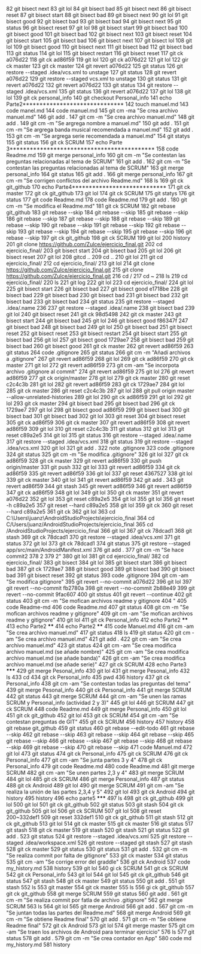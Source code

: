 82 git bisect next
83 git lol
84 git bisect bad
85 git bisect next
86 git bisect reset
87 git bisect start
88 git bisect bad
89 git bisect next
90 git lol
91 git bisect good
92 git bisect bad
93 git bisect bad
94 git bisect next
95 git status
96 git bisect reset
97 git lol
98 git bisect start
99 git bisect bad
100 git bisect good
101 git bisect bad
102 git bisect next
103 git bisect reset
104 git bisect start
105 git bisect bad
106 git bisect next
107 git bisect lol
108 git lol
109 git bisect good
110 git bisect next
111 git bisect bad
112 git bisect bad
113 git status
114 git lol
115 git bisect restart
116 git bisect reset
117 git ck a076d22
118 git ck ad86f59
119 git lol
120 git ck a076d22
121 git lol
122 gir ck master
123 git ck master
124 git revert a076d22
125 git status
126 git restore --staged .idea/vcs.xml to unstage
127 git status
128 git revert a076d22
129 git restore --staged vcs.xml to unstage
130 git status
131 git revert a076d22
132 git revert a076d22
133 git status
134 git restore --staged .idea/vcs.xml
135 git status
136 git revert a076d22
137 git lol
138 git lol
139 git ck personal_info
140 git checkout Personal_info
141 echo Parte2**************\*\***************
142 touch manuel.md
143 code manel.md
144 code manuel.md
145 git cm -ma "Se crea archivo manuel.md"
146 git add .
147 git cm -m "Se crea archivo manuel.md"
148 git add .
149 git cm -m "Se argrega nombre a manuel.md"
150 git add .
151 git cm -m "Se argrega banda musical recomendada a manuel.md"
152 git add .
153 git cm -m "Se argrega serie recomendada a manuel.md"
154 git statys
155 git status
156 git ck SCRUM
157 echo Parte 3********************\*\*\*********************
158 code Readme.md
159 git merge personal_info
160 git cm -m "Se contestan las preguntas relacionadas al tema de SCRUM"
161 git add .
162 git cm -m "Se contestan las preguntas relacionadas al tema de SCRUM"
163 git merge personal_info
164 git status
165 git add .
166 git merge personal_info
167 git cm -m "Se corrigen conflictos del archivo Readme.md"
168 ls
169 git ck git_github
170 echo Parte4************\*\*\*\*************
171 git ck master
172 git ck git_github
173 git lol
174 git ck SCRUM
175 git statys
176 git status
177 git code Readme.md
178 code Readme.md
179 git add .
180 git cm -m "Se modifica el Readme.md"
181 git ck SCRUM
182 git rebase git_github
183 git rebase --skip
184 git rebase --skip
185 git rebase --skip
186 git rebase --skip
187 git rebase --skip
188 git rebase --skip
189 git rebase --skip
190 git rebase --skip
191 git rebase --skip
192 git rebase --skip
193 git rebase --skip
194 git rebase --skip
195 git rebase --skip
196 git rebase --skip
197 git ck git_github
198 git ck SCRUM
199 git lol
200 history
201 git clone https://github.com/Zulce/ejercicio_final.git
202 cd ejercicio_final/
203 git bisect start
204 git bisect bad
205 git lol
206 git bisect reset
207 git lol
208 gitcd ..
209 cd ..
210 git lol
211 git cd ejercicio_final/
212 cd ejercicio_final/
213 git lol
214 git clone https://github.com/Zulce/ejercicio_final.git
215 git clone https://github.com/Zulce/ejercicio_final.git
216 cd /
217 cd ~
218 ls
219 cd ejercicio_final/
220 ls
221 git log
222 git lol
223 cd ejercicio_final/
224 git lol
225 git bisect start
226 git bisect bad
227 git bisect good e1718be
228 git bisect bad
229 git bisect bad
230 git bisect bad
231 git bisect bad
232 git bisect bad
233 git bisect bad
234 git status
235 git restore --staged .idea/.name
236
237 git restore --staged .idea/.name
238 git bisect bad
239 git lol
240 git bisect reset
241 git ck 98d5498
242 git ck master
243 git bisect start
244 git bisect bad
245 git lol
246 git bisect good f86347f
247 git bisect bad
248 git bisect bad
249 git lol
250 git bisect bad
251 git bisect reset
252 git bisect reset
253 git bisect restart
254 git bisect start
255 git bisect bad
256 git lol
257 git bisect good 1729ae7
258 git bisect bad
259 git bisect bad
260 git bisect good
261 git ck master
262 git revert ad86f59
263 git status
264 code .gitignore
265 git status
266 git cm -m "Añadí archivos a .gitignore"
267 git revert ad86f59
268 git lol
269 git ck ad86f59
270 git ck master
271 git lol
272 git revert ad86f59
273 git cm -am "Se incorpota archivo .gitignore al commit"
274 git revert ad86f59
275 git lol
276 git revert ad86f59
277 git ck origin/master
278 git lol
279 git ck master
280 git reset c2c4c3b
281 git lol
282 git revert ad86f59
283 git ck 1729ae7
284 git lol
285 git ck master
286 git reset c2c4c3b
287 git lol
288 git pull origin master --allow-unrelated-histories
289 git lol
290 git ck ad86f59
291 git lol
292 git lol
293 git ck master
294 git bisect bad
295 git bisect bad
296 git ck 1729ae7
297 git lol
298 git bisect good ad86f59
299 git bisect bad
300 git bisect bad
301 git bisect bad
302 git lol
303 git reset
304 git bisect reset
305 git ck ad86f59
306 git ck master
307 git revert ad86f59
308 git revert ad86f59
309 git lol
310 git reset c2c4c3b
311 git status
312 git lol
313 git reset c89a2e5
314 git lol
315 git status
316 git restore --staged .idea/.name
317 git restore --staged .idea/vcs.xml
318 git status
319 git restore --staged .idea/vcs.xml
320 git lol
321 git add .
322 note .gitignore
323 code .gitignore
324 git status
325 git cm -m "Se modifica .gitignore"
326 git lol
327 git ck ad86f59
328 git ck master
329 git revert ad86f59
330 git push origin/master
331 git push
332 git lol
333 git revert ad86f59
334 git ck ad86f59
335 git revert ad86f59
336 git lol
337 git reset 4367527
338 git lol
339 git ck master
340 git lol
341 git revert ad86f59
342 git add .
343 git revert ad86f59
344 git stash
345 git revert ad86f59
346 git revert ad86f59
347 git ck ad86f59
348 git lol
349 git lol
350 git ck master
351 git revert a076d22
352 git lol
353 git reset c89a2e5
354 git lol
355 git lol
356 git reset -h c89a2e5
357 git reset --hard c89a2e5
358 git lol
359 git ck
360 git reset --hard c89a2e5
361 git ck
362 git lol
363 cd C:\Users\juanz\AndroidStudioProjects\ejercicio_final
364 cd C/Users/juanz/AndroidStudioProjects/ejercicio_final
365 cd /AndroidStudioProjects/ejercicio_final
366 git lol
367 git ck 78dcad1
368 git stash
369 git ck 78dcad1
370 git restore --staged .idea/vcs.xml
371 git status
372 git lol
373 git ck 78dcad1
374 git status
375 git restore --staged app/src/main/AndroidManifest.xml
376 git add .
377 git cm -m "Se hace commit2
378 2
379 2"
380 git lol
381 git cd ejercicio_final/
382 cd ejercicio_final/
383 git bisect
384 git lol
385 git bisect start
386 git bisect bad
387 git ck 1729ae7
388 git bisect good
389 git bisect bad
390 git bisect bad
391 git bisect reset
392 git status
393 code .gitignore
394 git cm -am "Se modifica gitignore"
395 git revert --no-commit a076d22
396 git lol
397 git revert --no-commit fb2780a
398 git revert --no-commit 2b88e49
399 git revert --no-commit 9fac607
400 git ststus
401 git revert --continue
402 git status
403 git cm -m "Se mofican archivos readme y gitignore
404 "
405 code Readme-md
406 code Readme.md
407 git status
408 git cm -m "Se mofican archivos readme y gitignore"
409 git cm -am "Se mofican archivos readme y gitignore"
410 git lol
411 git ck Personal_info
412 echo Parte2 **********************\*\***********************
413 echo Parte2 **********************\*\***********************
414 echo Parte2 ****************\*\*****************
415 code Manuel.md
416 git cm -am "Se crea archivo manuel.md"
417 git status
418 ls
419 git status
420 git cm -am "Se crea archivo manuel.md"
421 git add .
422 git cm -am "Se crea archivo manuel.md"
423 git status
424 git cm -am "Se crea modifica archivo manuel.md (se añade nombre)"
425 git cm -am "Se crea modifica archivo manuel.md (se añade banda)"
426 git cm -am "Se crea modifica archivo manuel.md (se añade serie)"
427 git ck SCRUM
428 echo Parte3 ************************\*\*\*************************
429 git merge Pesonal_info
430 git lol
431 git merge Pesonal_info
432 ls
433 cd
434 git ck Personal_info
435 pwd
436 history
437 git ck Personal_info
438 git cm -am "Se contestan todas las preguntas del tema"
439 git merge Pesonal_info
440 git ck Personal_info
441 git merge SCRUM
442 git status
443 git merge SCRUM
444 git cm -am "Se unen las ramas SCRUM y Personal_info (actividad 2 y 3)"
445 git lol
446 git SCRUM
447 git ck SCRUM
448 code Readme.md
449 git merge Personal_info
450 git lol
451 git ck git_github
452 git lol
453 git ck SCRUM
454 git cm -am "Se contestan preguntas de GIT"
455 git ck SCRUM
456 history
457 history
458 git rebase git_github
459 git status
460 git rebase --edit-todo
461 git rebase --skip
462 git rebase --skip
463 git rebase --skip
464 git rebase --skip
465 git rebase --skip
466 git rebase --skip
467 git rebase --skip
468 git rebase --skip
469 git rebase --skip
470 git rebase --skip
471 code Manuel.md
472 git lol
473 git status
474 git ck Personal_info
475 git ck SCRUM
476 git ck Personal_info
477 git cm -am "Se junta partes 3 y 4"
478 git ck Personal_info
479 git code Readme.md
480 code Readme.md
481 git merge SCRUM
482 git cm -am "Se unen partes 2,3 y 4"
483 git merge SCRUM
484 git lol
485 git ck SCRUM
486 git merge Personal_info
487 git status
488 git ck Android
489 git lol
490 git merge SCRUM
491 git cm -am "Se realiza la unión de las partes 2,3,4 y 5"
492 git lol
493 git ck Android
494 git history
495 history
496 echo parte5 ********\*\*\*********
497 ls
498 git ck git_github
499 git lol
500 git lol
501 git ck git_github
502 git status
503 git stash
504 git ck git_github
505 git lol
506 git ck SCRUM
507 git lol
508 git reset 200~332def1
509 git reset 332def1
510 git ck git_github
511 git stash
512 git ck git_github
513 git lol
514 git ck master
515 git ck master
516 git status
517 git stash
518 git ck master
519 git stash
520 git stash
521 git status
522 git add .
523 git status
524 git restore --staged .idea/vcs.xml
525 git restore --staged .idea/workspace.xml
526 git restore --staged git stash
527 git stash
528 git ck master
529 git status
530 git status
531 git add .
532 git cm -m "Se realiza commit por falta de gitignore"
533 git ck master
534 git status
535 git cm -am "Se corrige error del graddle"
536 git ck Android
537 code my_history.md
538 history
539 git lol
540 gi ck SCRUM
541 git ck SCRUM
542 git ck Personal_info
543 git lol
544 git lol
545 git ck git_github
546 git status
547 git stash
548 git ck master
549 git status
550 git add .
551 git stash
552 ls
553 git master
554 git ck master
555 ls
556 gi ck git_github
557 git ck git_github
558 git merge SCRUM
559 git status
560 git add .
561 git cm -m "Se realiza commit por fatla de archivo .gitignore"
562 git merge SCRUM
563 ls
564 git lol
565 git merge Android
566 git add .
567 git cm -m "Se juntan todas las partes del Readme.md"
568 git merge Android
569 git cm -m "Se obtiene Readme final"
570 git add .
571 git cm -m "Se obtiene Readme final"
572 git ck Android
573 git lol
574 git merge master
575 git cm -am "Se traen los archivos de Android para terminar ejercicio"
576 ls
577 git status
578 git add .
579 git cm -m "Se crea contador en App"
580 code md my_history.md
581 history
